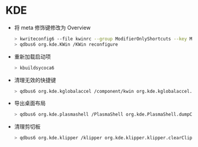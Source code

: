 # KDE

- 将 meta 修饰键修改为 Overview

  ```bash
  > kwriteconfig6 --file kwinrc --group ModifierOnlyShortcuts --key Meta "org.kde.kglobalaccel,/component/kwin,,invokeShortcut,Overview"
  > qdbus6 org.kde.KWin /KWin reconfigure
  ```

- 重新加载启动项

  ```bash
  > kbuildsycoca6
  ```

- 清理无效的快捷键

  ```bash
  > qdbus6 org.kde.kglobalaccel /component/kwin org.kde.kglobalaccel.Component.cleanUp
  ```

- 导出桌面布局

  ```bash
  > qdbus6 org.kde.plasmashell /PlasmaShell org.kde.PlasmaShell.dumpCurrentLayoutJS > org.kde.plasma.desktop-layout.js
  ```

- 清理剪切板

  ```bash
  > qdbus6 org.kde.klipper /klipper org.kde.klipper.klipper.clearClipboardHistory
  ```
